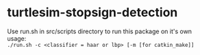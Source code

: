 # turtlesim-stopsign-detection
Use run.sh in src/scripts directory to run this package on it's own<br/>
usage:<br/>
`./run.sh -c <classifier = haar or lbp> [-m [for catkin_make]]`
